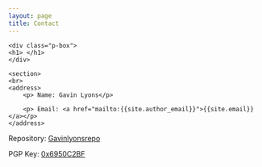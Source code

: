 ```yaml
---
layout: page
title: Contact
---
```

<html>
<head>
	<link rel="stylesheet" type="text/css" href="{{site.url}}/css/style.css">
</head>
<body>
	
	<div class="p-box">
	<h1> </h1>
	</div>
	
	<section>
	<br>
	<address>
		<p> Name: Gavin Lyons</p>

		<p> Email: <a href="mailto:{{site.author_email}}">{{site.email}}</a></p>
	</address>
</section>

</body>
</html>

Repository: [ Gavinlyonsrepo](https://github.com/gavinlyonsrepo) 

PGP Key: [0x6950C2BF](http://pgp.mit.edu/pks/lookup?search=0x6950C2BF&op=index&fingerprint=on)
